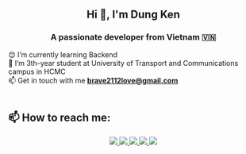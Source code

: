 <h2 align="center">Hi 👋, I'm Dung Ken</h2>
<p align="center">
  <h3 align="center">A passionate developer from Vietnam 🇻🇳 </h3>
</p>

😊 I’m currently learning Backend <br/>
🌱 I’m 3th-year student at University of Transport and Communications campus in HCMC <br/>
📫 Get in touch with me <u><b>brave2112love@gmail.com</b></u> <br/>
<br />
## 📫 How to reach me:
<p align="center">
  <a href="https://linkedin.com/in/dungdev" target="_blank">
    <img src="https://img.icons8.com/fluent/48/000000/linkedin.png"/>
  </a>
  <a href="https://www.facebook.com/dunke3n" alt="Facebook">
    <img src="https://img.icons8.com/fluent/48/000000/facebook-new.png" target="_blank" />
  </a> 
  <a href="https://github.com/dungken" alt="Github">
    <img src="https://img.icons8.com/fluent/48/000000/github.png"/>
  </a> 
  <a href="https://www.youtube.com/@dungk3n" alt="Youtube channel" target="_blank" >
    <img src="https://img.icons8.com/fluent/48/000000/youtube-play.png"/>
  </a>
  <a href="mailto:brave2112love@gmail.com" alt="Email">
    <img src="https://img.icons8.com/fluent/48/000000/mailing.png"/>
  </a>
</p>
